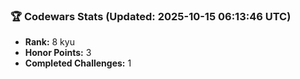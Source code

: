 ### 🏆 Codewars Stats (Updated: 2025-10-15 06:13:46 UTC)

- **Rank:** 8 kyu
- **Honor Points:** 3
- **Completed Challenges:** 1
